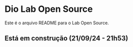 # Dio Lab Open Source

Este é o arquivo README para o Lab Open Source.

## Está em construção (21/09/24 - 21h53)